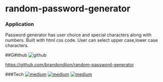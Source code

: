 # random-password-generator


 ### Application
 Password generator has user choice and special characters along with numbers. 
 Built with html css code. User can select upper case,lower case characters.
 
 
 ##G#ithub
 ![github](https://user-images.githubusercontent.com/108966627/185776957-65241b62-0017-4567-8421-fa3f0c4b0d33.png)
 
 https://github.com/brandondijon/random-password-generator
 
 ###Tech
 [<img alt="medium" src="https://img.shields.io/badge/HTML5-E34F26?style=for-the-badge&logo=html5&logoColor=white" />](https://developer.mozilla.org/en-US/docs/Web/HTML)
[<img alt="medium" src="https://img.shields.io/badge/CSS3-1572B6?style=for-the-badge&logo=css3&logoColor=white" />](https://developer.mozilla.org/en-US/docs/Web/CSS)
[<img alt="medium" src="https://img.shields.io/badge/JavaScript-323330?style=for-the-badge&logo=javascript&logoColor=F7DF1E" />](https://developer.mozilla.org/en-US/docs/Web/JavaScript)


 
